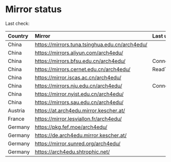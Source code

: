 <script src="./time.js"></script>
# Mirror status
Last check: <script type="text/javascript">localize(1749780265.6168303);</script>

|Country|Mirror|Last update|
|:------|:-----|:----------|
|China|https://mirrors.tuna.tsinghua.edu.cn/arch4edu/|<script type="text/javascript">localize(1749753938);</script>|
|China|https://mirrors.aliyun.com/arch4edu/|<script type="text/javascript">localize(1749753938);</script>|
|China|https://mirrors.bfsu.edu.cn/arch4edu/|ConnectionError|
|China|https://mirrors.cernet.edu.cn/arch4edu/|ReadTimeout|
|China|https://mirror.iscas.ac.cn/arch4edu/|<script type="text/javascript">localize(1749753938);</script>|
|China|https://mirrors.nju.edu.cn/arch4edu/|ConnectionError|
|China|https://mirror.nyist.edu.cn/arch4edu/|<script type="text/javascript">localize(1749710890);</script>|
|China|https://mirrors.sau.edu.cn/arch4edu/|<script type="text/javascript">localize(1731653531);</script>|
|Austria|https://at.arch4edu.mirror.kescher.at/|<script type="text/javascript">localize(1749753938);</script>|
|France|https://mirror.lesviallon.fr/arch4edu/|<script type="text/javascript">localize(1749753938);</script>|
|Germany|https://pkg.fef.moe/arch4edu/|<script type="text/javascript">localize(1749753938);</script>|
|Germany|https://de.arch4edu.mirror.kescher.at/|<script type="text/javascript">localize(1749753938);</script>|
|Germany|https://mirror.sunred.org/arch4edu/|<script type="text/javascript">localize(1749753938);</script>|
|Germany|https://arch4edu.shtrophic.net/|<script type="text/javascript">localize(1749710890);</script>|

<script src="./tablefilter/tablefilter.js"></script>
<script src="./table.js"></script>